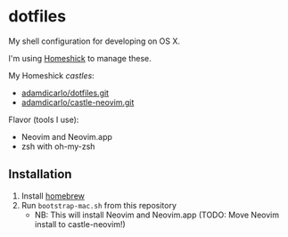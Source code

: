# dotfiles

My shell configuration for developing on OS X.

I'm using [Homeshick](https://github.com/andsens/homeshick) to manage these.

My Homeshick _castles_:

* [adamdicarlo/dotfiles.git](https://github.com/adamdicarlo/dotfiles)
* [adamdicarlo/castle-neovim.git](https://github.com/adamdicarlo/castle-neovim)

Flavor (tools I use):

* Neovim and Neovim.app
* zsh with oh-my-zsh

## Installation

1. Install [homebrew](http://brew.sh/)
1. Run `bootstrap-mac.sh` from this repository
   - NB: This will install Neovim and Neovim.app (TODO: Move Neovim install to castle-neovim!)
